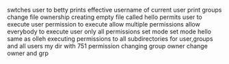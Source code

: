 swtches user to betty
prints effective username of current user
print groups
change file ownership
creating empty file called hello
permits user to execute
user permission to execute
allow multiple permissions
allow everybody to execute
user only all permissions
set mode
set mode hello same as olleh
executing permissions to all subdirectories for user,groups and all users
my dir with 751 permission
changing group owner
change owner and grp
